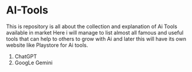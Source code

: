 # AI-Tools
This is repository is all about the collection and explanation of Ai Tools available in market 
Here i will manage to list almost all famous and useful tools that can help to others to grow with Ai and later this will have its own website like Playstore for Ai tools.

1. ChatGPT
2. GoogLe Gemini
